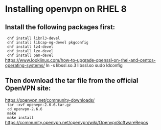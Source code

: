 # Installing openvpn on RHEL 8

## Install the following packages first:
` dnf install libnl3-devel`  
` dnf install libcap-ng-devel pkgconfig`   
` dnf install lz4-devel`  
` dnf install lzo-devel`  
` dnf install pam-devel`  
https://www.looklinux.com/how-to-upgrade-openssl-on-rhel-and-centos-operating-systems/
ln -s libssl.so.3 libssl.so
sudo ldconfig

## Then download the tar file from the official OpenVPN site:  
https://openvpn.net/community-downloads/  
` tar -xvf openvpn-2.6.6.tar.gz`  
` cd openvpn-2.6.6`  
` make`  
` make install`
https://community.openvpn.net/openvpn/wiki/OpenvpnSoftwareRepos


